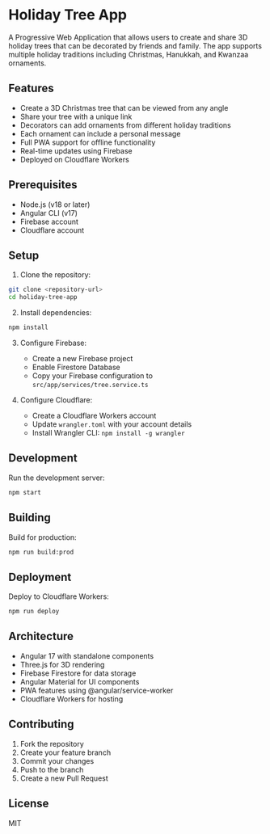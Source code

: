 # Holiday Tree App

A Progressive Web Application that allows users to create and share 3D holiday trees that can be decorated by friends and family. The app supports multiple holiday traditions including Christmas, Hanukkah, and Kwanzaa ornaments.

## Features

- Create a 3D Christmas tree that can be viewed from any angle
- Share your tree with a unique link
- Decorators can add ornaments from different holiday traditions
- Each ornament can include a personal message
- Full PWA support for offline functionality
- Real-time updates using Firebase
- Deployed on Cloudflare Workers

## Prerequisites

- Node.js (v18 or later)
- Angular CLI (v17)
- Firebase account
- Cloudflare account

## Setup

1. Clone the repository:
```bash
git clone <repository-url>
cd holiday-tree-app
```

2. Install dependencies:
```bash
npm install
```

3. Configure Firebase:
   - Create a new Firebase project
   - Enable Firestore Database
   - Copy your Firebase configuration to `src/app/services/tree.service.ts`

4. Configure Cloudflare:
   - Create a Cloudflare Workers account
   - Update `wrangler.toml` with your account details
   - Install Wrangler CLI: `npm install -g wrangler`

## Development

Run the development server:
```bash
npm start
```

## Building

Build for production:
```bash
npm run build:prod
```

## Deployment

Deploy to Cloudflare Workers:
```bash
npm run deploy
```

## Architecture

- Angular 17 with standalone components
- Three.js for 3D rendering
- Firebase Firestore for data storage
- Angular Material for UI components
- PWA features using @angular/service-worker
- Cloudflare Workers for hosting

## Contributing

1. Fork the repository
2. Create your feature branch
3. Commit your changes
4. Push to the branch
5. Create a new Pull Request

## License

MIT
